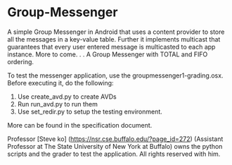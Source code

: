 # Group-Messenger
A simple Group Messenger in Android that uses a content provider to store all the messages in a key-value table. 
Further it implements multicast that guarantees that every user entered message is multicasted to each app instance.
More to come. . . A Group Messenger with TOTAL and FIFO ordering.

To test the messenger application, use the groupmessenger1-grading.osx. Before executing it, do the following:

1. Use create_avd.py to create AVDs
2. Run run_avd.py to run them
3. Use set_redir.py to setup the testing environment.

More can be found in the specification document.

Professor [Steve ko] (https://nsr.cse.buffalo.edu/?page_id=272) (Assistant Professor at The State University of New York at Buffalo) owns the python scripts and the grader to test the application. All rights reserved with him.

